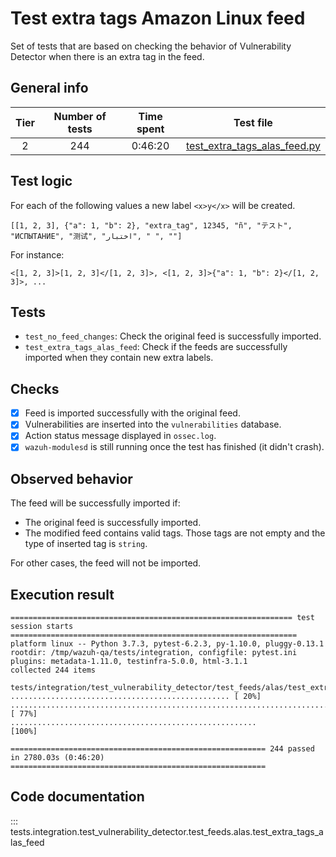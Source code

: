 # Test extra tags Amazon Linux feed

Set of tests that are based on checking the behavior of Vulnerability Detector when there is an extra tag in the feed.

## General info

|Tier | Number of tests | Time spent| Test file |
|:--:|:--:|:--:|:--:|
| 2 | 244 | 0:46:20 | [test_extra_tags_alas_feed.py](../../../test_feeds/alas/test_extra_tags_alas_feed.py)|

## Test logic

For each of the following values a new label `<x>y</x>` will be created.

```
[[1, 2, 3], {"a": 1, "b": 2}, "extra_tag", 12345, "ñ", "テスト", "ИСПЫТАНИЕ", "测试", "اختبار", " ", ""]
```

For instance:

```
<[1, 2, 3]>[1, 2, 3]</[1, 2, 3]>, <[1, 2, 3]>{"a": 1, "b": 2}</[1, 2, 3]>, ...
```

## Tests

- `test_no_feed_changes`: Check the original feed is successfully imported.
- `test_extra_tags_alas_feed`: Check if the feeds are successfully imported when they contain new extra labels.

## Checks

- [x] Feed is imported successfully with the original feed.
- [x] Vulnerabilities are inserted into the `vulnerabilities` database.
- [x] Action status message displayed in `ossec.log`.
- [x] `wazuh-modulesd` is still running once the test has finished (it didn't crash).

## Observed behavior

The feed will be successfully imported if:

- The original feed is successfully imported.
- The modified feed contains valid tags. Those tags are not empty and the type of inserted tag is `string`.

For other cases, the feed will not be imported.

## Execution result

```
=============================================================== test session starts ================================================================
platform linux -- Python 3.7.3, pytest-6.2.3, py-1.10.0, pluggy-0.13.1
rootdir: /tmp/wazuh-qa/tests/integration, configfile: pytest.ini
plugins: metadata-1.11.0, testinfra-5.0.0, html-3.1.1
collected 244 items

tests/integration/test_vulnerability_detector/test_feeds/alas/test_extra_tags_alas_feed.py ................................................. [ 20%]
............................................................................................................................................ [ 77%]
.......................................................                                                                                      [100%]

========================================================= 244 passed in 2780.03s (0:46:20) =========================================================
```

## Code documentation

::: tests.integration.test_vulnerability_detector.test_feeds.alas.test_extra_tags_alas_feed
